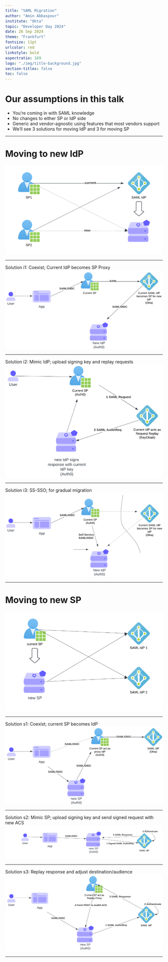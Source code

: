 ```yaml
---
title: "SAML Migration"
author: "Amin Abbaspour"
institute: "Okta"
topic: "Developer Day 2024"
date: 26 Sep 2024
theme: "Frankfurt"
fontsize: 11pt
urlcolor: red
linkstyle: bold
aspectratio: 169
logo: "./img/title-background.jpg"
section-titles: false
toc: false
---
```


# Our assumptions in this talk

- You’re coming in with SAML knowledge
- No changes to either SP or IdP side
- Generic and vendor-agnostic using features that most vendors support
- We’ll see 3 solutions for moving IdP and 3 for moving SP


--- 

# Moving to new IdP

![Moving to new IdP](./img/moving-to-new-idp.png)

---

Solution i1: Coexist; Current IdP becomes SP Proxy 
![Current IdP becomes SP](./img/i1-coexist-current-idp-becomes-sp.png)

--- 

Solution i2: Mimic IdP; upload signing key and replay requests
![Mimic IdP](./img/i2-mimic-idp-replay-request.png)

---

Solution i3: SS-SSO; for gradual migration
![SS-SSO](./img/i3-ss-sso.png)

---

# Moving to new SP

![Moving to new SP](./img/moving-to-new-sp.png)

---

Solution s1: Coexist; current SP becomes IdP
![Current SP becomes IdP](./img/s1-coexist-current-sp-becomes-idp.png)

---

Solution s2: Mimic SP; upload signing key and send signed request with new ACS
![Mimic SP](./img/s2-mimic-sp-send-signed-acs.png)

---

Solution s3: Replay response and adjust destination/audience 
![Replay response](./img/s3-replay-response.png)

---
